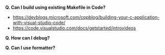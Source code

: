 **Q. Can I build using existing Makefile in Code?**
- https://devblogs.microsoft.com/cppblog/building-your-c-application-with-visual-studio-code/
- https://code.visualstudio.com/docs/getstarted/introvideos

**Q. How can I debug?**

**Q. Can I use formatter?**
